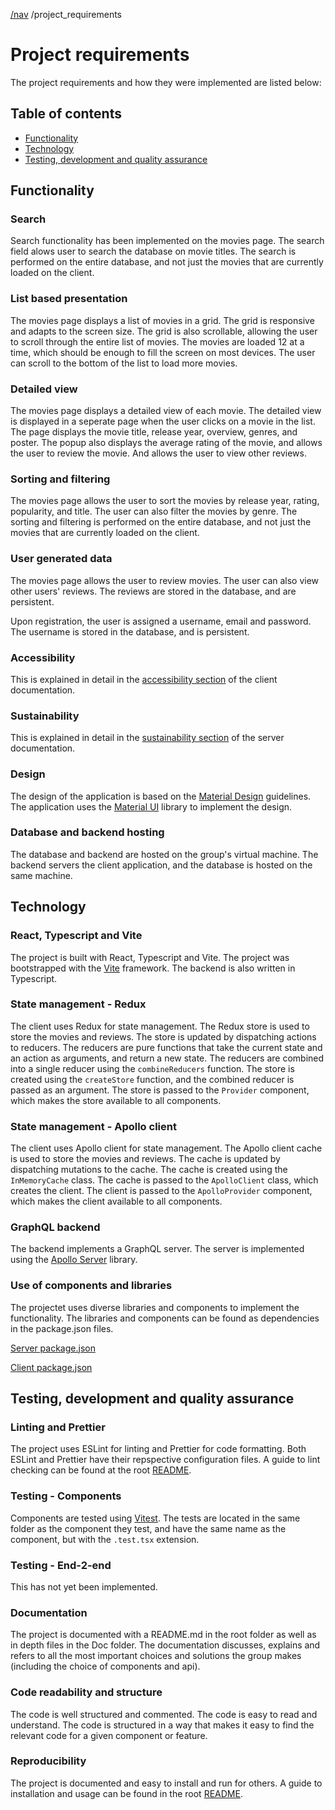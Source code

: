 [/nav](navigation.md) /project_requirements

# Project requirements

The project requirements and how they were implemented are listed below:

## Table of contents

- [Functionality](#functionality)
- [Technology](#technology)
- [Testing, development and quality assurance](#testing-development-and-quality-assurance)

## Functionality

### Search

Search functionality has been implemented on the movies page. The search field alows user to search the database on movie titles. The search is performed on the entire database, and not just the movies that are currently loaded on the client.

### List based presentation

The movies page displays a list of movies in a grid. The grid is responsive and adapts to the screen size. The grid is also scrollable, allowing the user to scroll through the entire list of movies. The movies are loaded 12 at a time, which should be enough to fill the screen on most devices. The user can scroll to the bottom of the list to load more movies.

### Detailed view

The movies page displays a detailed view of each movie. The detailed view is displayed in a seperate page when the user clicks on a movie in the list. The page displays the movie title, release year, overview, genres, and poster. The popup also displays the average rating of the movie, and allows the user to review the movie. And allows the user to view other reviews.

### Sorting and filtering

The movies page allows the user to sort the movies by release year, rating, popularity, and title. The user can also filter the movies by genre. The sorting and filtering is performed on the entire database, and not just the movies that are currently loaded on the client.

### User generated data

The movies page allows the user to review movies. The user can also view other users' reviews. The reviews are stored in the database, and are persistent.

Upon registration, the user is assigned a username, email and password. The username is stored in the database, and is persistent.

### Accessibility

This is explained in detail in the [accessibility section](client.md#accessibility-wcag-22-compliance) of the client documentation.

### Sustainability

This is explained in detail in the [sustainability section](server.md#sustainability) of the server documentation.

### Design

The design of the application is based on the [Material Design](https://material.io/design) guidelines. The application uses the [Material UI](https://material-ui.com/) library to implement the design.

### Database and backend hosting

The database and backend are hosted on the group's virtual machine. The backend servers the client application, and the database is hosted on the same machine.

## Technology

### React, Typescript and Vite

The project is built with React, Typescript and Vite. The project was bootstrapped with the [Vite](https://vitejs.dev/) framework. The backend is also written in Typescript.

### State management - Redux

The client uses Redux for state management. The Redux store is used to store the movies and reviews. The store is updated by dispatching actions to reducers. The reducers are pure functions that take the current state and an action as arguments, and return a new state. The reducers are combined into a single reducer using the `combineReducers` function. The store is created using the `createStore` function, and the combined reducer is passed as an argument. The store is passed to the `Provider` component, which makes the store available to all components.

### State management - Apollo client

The client uses Apollo client for state management. The Apollo client cache is used to store the movies and reviews. The cache is updated by dispatching mutations to the cache. The cache is created using the `InMemoryCache` class. The cache is passed to the `ApolloClient` class, which creates the client. The client is passed to the `ApolloProvider` component, which makes the client available to all components.

### GraphQL backend

The backend implements a GraphQL server. The server is implemented using the [Apollo Server](https://www.apollographql.com/docs/apollo-server/) library.

### Use of components and libraries

The projectet uses diverse libraries and components to implement the functionality. The libraries and components can be found as dependencies in the package.json files.

[Server package.json](../server/package.json)

[Client package.json](../client/package.json)

## Testing, development and quality assurance

### Linting and Prettier

The project uses ESLint for linting and Prettier for code formatting. Both ESLint and Prettier have their repspective configuration files. A guide to lint checking can be found at the root [README](../README.md#linting-and-formatting).

### Testing - Components

Components are tested using [Vitest](https://vitest.dev/). The tests are located in the same folder as the component they test, and have the same name as the component, but with the `.test.tsx` extension.

### Testing - End-2-end

This has not yet been implemented.

### Documentation

The project is documented with a README.md in the root folder as well as in depth files in the Doc folder. The documentation discusses, explains and refers to all the most important choices and solutions the group makes (including the choice of components and api).

### Code readability and structure

The code is well structured and commented. The code is easy to read and understand. The code is structured in a way that makes it easy to find the relevant code for a given component or feature.

### Reproducibility

The project is documented and easy to install and run for others. A guide to installation and usage can be found in the root [README](../README.md#local-installation-and-usage).
